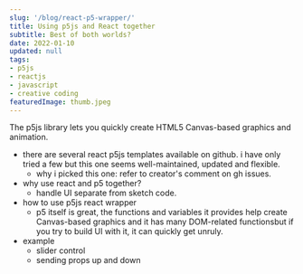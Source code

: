 ```yaml
---
slug: '/blog/react-p5-wrapper/'
title: Using p5js and React together
subtitle: Best of both worlds?
date: 2022-01-10
updated: null
tags:
- p5js
- reactjs
- javascript
- creative coding
featuredImage: thumb.jpeg
---
```


The p5js library lets you quickly create HTML5 Canvas-based graphics and animation. 

- there are several react p5js templates available on github. i have only tried a few but this one seems well-maintained, updated and flexible.
  - why i picked this one: refer to creator's comment on gh issues.
- why use react and p5 together?
  - handle UI separate from sketch code.
- how to use p5js react wrapper
  - p5 itself is great, the functions and variables it provides help create Canvas-based graphics and it has many DOM-related functionsbut if you try to build UI with it, it can quickly get unruly.
- example
  - slider control
  - sending props up and down
